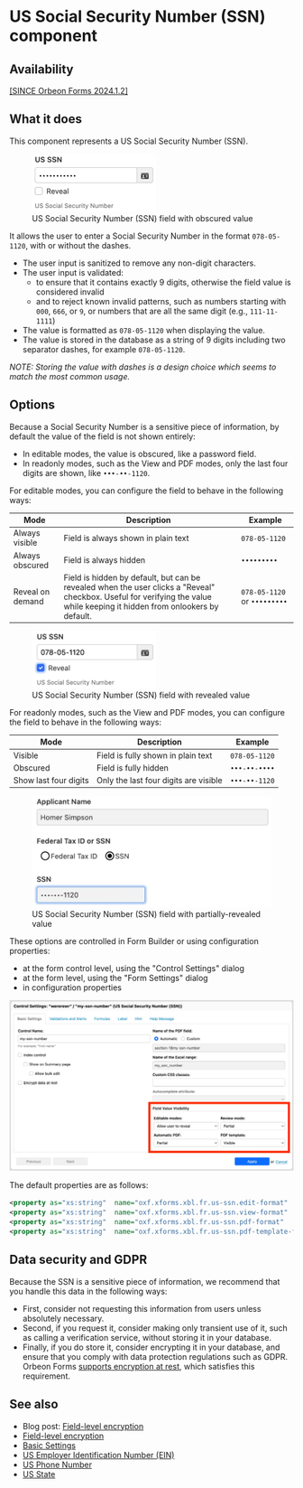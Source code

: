 # US Social Security Number (SSN) component

## Availability

[\[SINCE Orbeon Forms 2024.1.2\]](/release-notes/orbeon-forms-2024.1.2.md)

## What it does

This component represents a US Social Security Number (SSN).

<figure>
    <img src="/form-runner/component/images/xbl-us-ssn-edit-obscured.webp" width="220">
    <figcaption>US Social Security Number (SSN) field with obscured value</figcaption>
</figure>

It allows the user to enter a Social Security Number in the format `078-05-1120`, with or without the dashes.

- The user input is sanitized to remove any non-digit characters.
- The user input is validated:
    - to ensure that it contains exactly 9 digits, otherwise the field value is considered invalid
    - and to reject known invalid patterns, such as numbers starting with `000`, `666`, or `9`, or numbers that are all the same digit (e.g., `111-11-1111`)
- The value is formatted as `078-05-1120` when displaying the value.
- The value is stored in the database as a string of 9 digits including two separator dashes, for example `078-05-1120`.

_NOTE: Storing the value with dashes is a design choice which seems to match the most common usage._

## Options

Because a Social Security Number is a sensitive piece of information, by default the value of the field is not shown entirely:

- In editable modes, the value is obscured, like a password field.
- In readonly modes, such as the View and PDF modes, only the last four digits are shown, like `•••-••-1120`.

For editable modes, you can configure the field to behave in the following ways:

| Mode             | Description                                                                                                                                                                 | Example                      |
|------------------|-----------------------------------------------------------------------------------------------------------------------------------------------------------------------------|------------------------------|
| Always visible   | Field is always shown in plain text                                                                                                                                         | `078-05-1120`                |
| Always obscured  | Field is always hidden                                                                                                                                                      | `•••••••••`                  |
| Reveal on demand | Field is hidden by default, but can be revealed when the user clicks a "Reveal" checkbox. Useful for verifying the value while keeping it hidden from onlookers by default. | `078-05-1120` or `•••••••••` |

<figure>
    <img src="/form-runner/component/images/xbl-us-ssn-edit-revealed.webp" width="220">
    <figcaption>US Social Security Number (SSN) field with revealed value</figcaption>
</figure>

For readonly modes, such as the View and PDF modes, you can configure the field to behave in the following ways:

| Mode                  | Description                           | Example       |
|-----------------------|---------------------------------------|---------------|
| Visible               | Field is fully shown in plain text    | `078-05-1120` |
| Obscured              | Field is fully hidden                 | `•••-••-••••` |
| Show last four digits | Only the last four digits are visible | `•••-••-1120` |


<figure>
    <img src="/form-runner/component/images/xbl-us-ssn-view-partial.webp" width="440">
    <figcaption>US Social Security Number (SSN) field with partially-revealed value</figcaption>
</figure>

These options are controlled in Form Builder or using configuration properties:

- at the form control level, using the "Control Settings" dialog
- at the form level, using the "Form Settings" dialog
- in configuration properties

![US Social Security Number (SSN) field settings](/form-runner/component/images/xbl-us-ssn-settings.webp)

The default properties are as follows:

```xml
<property as="xs:string"  name="oxf.xforms.xbl.fr.us-ssn.edit-format"                        value="reveal"/> <!-- allowed values: `obscured`, `visible`, `reveal` -->
<property as="xs:string"  name="oxf.xforms.xbl.fr.us-ssn.view-format"                        value="partial"/><!-- allowed values: `obscured`, `visible`, `partial` -->
<property as="xs:string"  name="oxf.xforms.xbl.fr.us-ssn.pdf-format"                         value="partial"/><!-- allowed values: `obscured`, `visible`, `partial` -->
<property as="xs:string"  name="oxf.xforms.xbl.fr.us-ssn.pdf-template-format"                value="partial"/><!-- allowed values: `obscured`, `visible`, `partial` -->
```

## Data security and GDPR

Because the SSN is a sensitive piece of information, we recommend that you handle this data in the following ways:

- First, consider not requesting this information from users unless absolutely necessary.
- Second, if you request it, consider making only transient use of it, such as calling a verification service, without storing it in your database.
- Finally, if you do store it, consider encrypting it in your database, and ensure that you comply with data protection regulations such as GDPR. Orbeon Forms [supports encryption at rest](/form-builder/field-level-encryption.md), which satisfies this requirement.

## See also

- Blog post: [Field-level encryption](https://blog.orbeon.com/2019/04/field-level-encryption.html)
- [Field-level encryption](/form-builder/field-level-encryption.md)
- [Basic Settings](/form-builder/control-settings.md)
- [US Employer Identification Number (EIN)](us-ein.md)
- [US Phone Number](us-phone.md)
- [US State](us-state.md)
